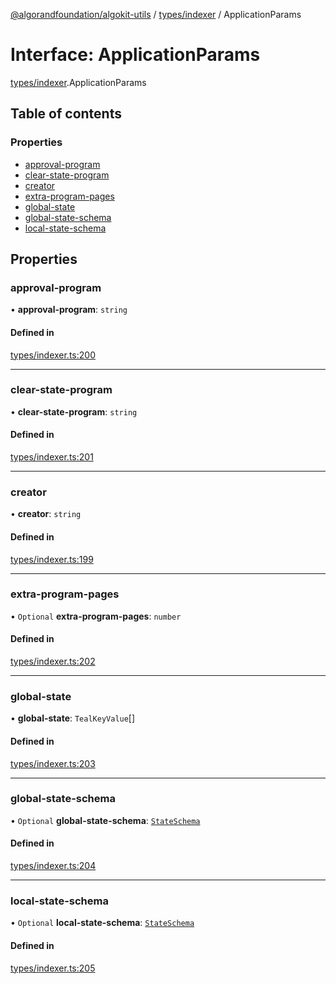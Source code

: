 [@algorandfoundation/algokit-utils](../README.md) / [types/indexer](../modules/types_indexer.md) / ApplicationParams

# Interface: ApplicationParams

[types/indexer](../modules/types_indexer.md).ApplicationParams

## Table of contents

### Properties

- [approval-program](types_indexer.ApplicationParams.md#approval-program)
- [clear-state-program](types_indexer.ApplicationParams.md#clear-state-program)
- [creator](types_indexer.ApplicationParams.md#creator)
- [extra-program-pages](types_indexer.ApplicationParams.md#extra-program-pages)
- [global-state](types_indexer.ApplicationParams.md#global-state)
- [global-state-schema](types_indexer.ApplicationParams.md#global-state-schema)
- [local-state-schema](types_indexer.ApplicationParams.md#local-state-schema)

## Properties

### approval-program

• **approval-program**: `string`

#### Defined in

[types/indexer.ts:200](https://github.com/algorandfoundation/algokit-utils-ts/blob/main/src/types/indexer.ts#L200)

___

### clear-state-program

• **clear-state-program**: `string`

#### Defined in

[types/indexer.ts:201](https://github.com/algorandfoundation/algokit-utils-ts/blob/main/src/types/indexer.ts#L201)

___

### creator

• **creator**: `string`

#### Defined in

[types/indexer.ts:199](https://github.com/algorandfoundation/algokit-utils-ts/blob/main/src/types/indexer.ts#L199)

___

### extra-program-pages

• `Optional` **extra-program-pages**: `number`

#### Defined in

[types/indexer.ts:202](https://github.com/algorandfoundation/algokit-utils-ts/blob/main/src/types/indexer.ts#L202)

___

### global-state

• **global-state**: `TealKeyValue`[]

#### Defined in

[types/indexer.ts:203](https://github.com/algorandfoundation/algokit-utils-ts/blob/main/src/types/indexer.ts#L203)

___

### global-state-schema

• `Optional` **global-state-schema**: [`StateSchema`](types_indexer.StateSchema.md)

#### Defined in

[types/indexer.ts:204](https://github.com/algorandfoundation/algokit-utils-ts/blob/main/src/types/indexer.ts#L204)

___

### local-state-schema

• `Optional` **local-state-schema**: [`StateSchema`](types_indexer.StateSchema.md)

#### Defined in

[types/indexer.ts:205](https://github.com/algorandfoundation/algokit-utils-ts/blob/main/src/types/indexer.ts#L205)
